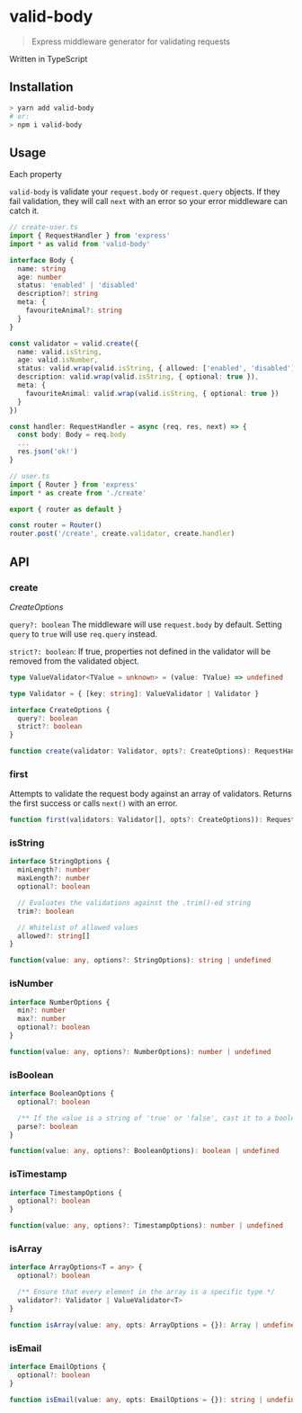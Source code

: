 # valid-body

> Express middleware generator for validating requests

Written in TypeScript

## Installation

```sh
> yarn add valid-body
# or:
> npm i valid-body
```

## Usage

Each property

`valid-body` is validate your `request.body` or `request.query` objects.
If they fail validation, they will call `next` with an error so your error middleware can catch it.

```ts
// create-user.ts
import { RequestHandler } from 'express'
import * as valid from 'valid-body'

interface Body {
  name: string
  age: number
  status: 'enabled' | 'disabled'
  description?: string
  meta: {
    favouriteAnimal?: string
  }
}

const validator = valid.create({
  name: valid.isString,
  age: valid.isNumber,
  status: valid.wrap(valid.isString, { allowed: ['enabled', 'disabled'] }),
  description: valid.wrap(valid.isString, { optional: true }),
  meta: {
    favouriteAnimal: valid.wrap(valid.isString, { optional: true })
  }
})

const handler: RequestHandler = async (req, res, next) => {
  const body: Body = req.body
  ...
  res.json('ok!')
}

// user.ts
import { Router } from 'express'
import * as create from './create'

export { router as default }

const router = Router()
router.post('/create', create.validator, create.handler)
```

## API

### create

_CreateOptions_

`query?: boolean` The middleware will use `request.body` by default. Setting `query` to `true` will use `req.query` instead.

`strict?: boolean`: If true, properties not defined in the validator will be removed from the validated object.

```ts
type ValueValidator<TValue = unknown> = (value: TValue) => undefined

type Validator = { [key: string]: ValueValidator | Validator }

interface CreateOptions {
  query?: boolean
  strict?: boolean
}

function create(validator: Validator, opts?: CreateOptions): RequestHandler
```

### first

Attempts to validate the request body against an array of validators. Returns the first success or calls `next()` with an error.

```ts
function first(validators: Validator[], opts?: CreateOptions)): RequestHandler
```

### isString

```ts
interface StringOptions {
  minLength?: number
  maxLength?: number
  optional?: boolean

  // Evaluates the validations against the .trim()-ed string
  trim?: boolean

  // Whitelist of allowed values
  allowed?: string[]
}

function(value: any, options?: StringOptions): string | undefined
```

### isNumber

```ts
interface NumberOptions {
  min?: number
  max?: number
  optional?: boolean
}

function(value: any, options?: NumberOptions): number | undefined
```

### isBoolean

```ts
interface BooleanOptions {
  optional?: boolean

  /** If the value is a string of 'true' or 'false', cast it to a boolean */
  parse?: boolean
}

function(value: any, options?: BooleanOptions): boolean | undefined
```

### isTimestamp

```ts
interface TimestampOptions {
  optional?: boolean
}

function(value: any, options?: TimestampOptions): number | undefined
```

### isArray

```ts
interface ArrayOptions<T = any> {
  optional?: boolean

  /** Ensure that every element in the array is a specific type */
  validator?: Validator | ValueValidator<T>
}

function isArray(value: any, opts: ArrayOptions = {}): Array | undefined
```

### isEmail

```ts
interface EmailOptions {
  optional?: boolean
}

function isEmail(value: any, opts: EmailOptions = {}): string | undefined
```
